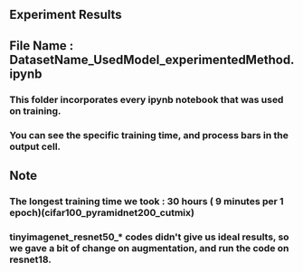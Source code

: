 ## Experiment Results

## File Name : DatasetName_UsedModel_experimentedMethod.ipynb
### This folder incorporates every ipynb notebook that was used on training.
### You can see the specific training time, and process bars in the output cell.

## Note

### The longest training time we took : 30 hours ( 9 minutes per 1 epoch)(cifar100_pyramidnet200_cutmix)

### tinyimagenet_resnet50_* codes didn't give us ideal results, so we gave a bit of change on augmentation, and run the code on resnet18.


